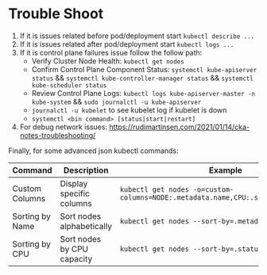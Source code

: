 # Trouble Shoot
1. If it is issues related before pod/deployment start `kubectl describe ...`
2. If it is issues related after pod/deployment start `kubectl logs ...`
3. If it is control plane failures issue follow the follow path:
   - Verify Cluster Node Health: `kubectl get nodes`
   - Confirm Control Plane Component Status: `systemctl kube-apiserver status` && `systemctl kube-controller-manager status` && `systemctl kube-scheduler status`
   - Review Control Plane Logs: `kubectl logs kube-apiserver-master -n kube-system` && `sudo journalctl -u kube-apiserver`
   - `journalctl -u kubelet` to see kubelet log if kubelet is down
   - `systemctl <bin command> [status|start|restart]`
4. For debug network issues:
   https://rudimartinsen.com/2021/01/14/cka-notes-troubleshooting/

Finally, for some advanced json kubectl commands:

| Command                                      | Description                                  | Example                                                              |
| -------------------------------------------- | -------------------------------------------- | -------------------------------------------------------------------- |
| Custom Columns                               | Display specific columns                     | `kubectl get nodes -o=custom-columns=NODE:.metadata.name,CPU:.status.capacity.cpu` |
| Sorting by Name                              | Sort nodes alphabetically                  | `kubectl get nodes --sort-by=.metadata.name`                         |
| Sorting by CPU                               | Sort nodes by CPU capacity                   | `kubectl get nodes --sort-by=.status.capacity.cpu`                  |